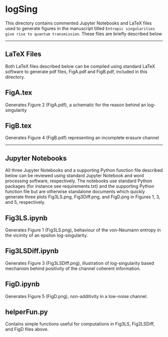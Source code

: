 # logSing
This directory contains commented Jupyter Notebooks and LaTeX files used to
generate figures in the manuscript titled ``Entropic singularities
give rise to quantum transmission``. These files are briefly described below

----------
LaTeX Files
----------
Both LaTeX files described below can be compiled using standard LaTeX software
to generate pdf files, FigA.pdf and FigB.pdf, included in this directory.

FigA.tex
----------
Generates Figure 2 (FigA.pdf), a schematic for the reason behind an log-singularity

FigB.tex
----------
Generates Figure 4 (FigB.pdf) representing an incomplete erasure channel


----------
Jupyter Notebooks
----------
All three Jupyter Notebooks and a supporting Python function file described
below can be reviewed using standard Jupyter Notebook and word processing
software, respectively. The notebooks use standard Python packages (for
instance see requirements.txt) and the supporting Python function file but are
otherwise standalone documents which quickly generate three plots Fig3LS.png,
Fig3Diff.png, and FigD.png in Figures 1, 3, and 5, respectively. 

Fig3LS.ipynb        
----------
Generates Figure 1 (Fig3LS.png), behaviour of the von-Neumann entropy in the
vicinity of an epsilon log-singularity.

Fig3LSDiff.ipynb
----------
Generates Figure 3 (Fig3LSDiff.png), illustration of log-singularity based
mechanism behind positivity of the channel coherent information.

FigD.ipynb
----------
Generates Figure 5 (FigD.png), non-additivity in a low-noise channel.

helperFun.py
----------
Contains simple functions useful for computations in Fig3LS, Fig2LSDiff, and
FigD files above.
